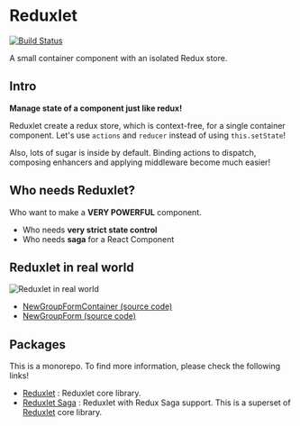 # Reduxlet

[![Build Status](https://travis-ci.org/Rokt33r/reduxlet.svg?branch=master)](https://travis-ci.org/Rokt33r/reduxlet)

A small container component with an isolated Redux store.

## Intro

**Manage state of a component just like redux!**

Reduxlet create a redux store, which is context-free, for a single container component.
Let's use `actions` and `reducer` instead of using `this.setState`!

Also, lots of sugar is inside by default. Binding actions to dispatch, composing enhancers and applying middleware become much easier!

## Who needs Reduxlet?

Who want to make a **VERY POWERFUL** component.

- Who needs **very strict state control**
- Who needs **saga** for a React Component

## Reduxlet in real world

![Reduxlet in real world](./resources/reduxlet-realworld.gif)

- [NewGroupFormContainer (source code)](https://github.com/CarbonStack/carbonstack/blob/master/components/newGroup/NewGroupFormContainer.js)
- [NewGroupForm (source code)](https://github.com/CarbonStack/carbonstack/blob/master/components/newGroup/NewGroupForm.js)

## Packages

This is a monorepo. To find more information, please check the following links!

- [Reduxlet](packages/reduxlet/readme.md) : Reduxlet core library.
- [Reduxlet Saga](packages/reduxlet-saga/readme.md) : Reduxlet with Redux Saga support. This is a superset of [Reduxlet](packages/reduxlet/readme.md) core library.
